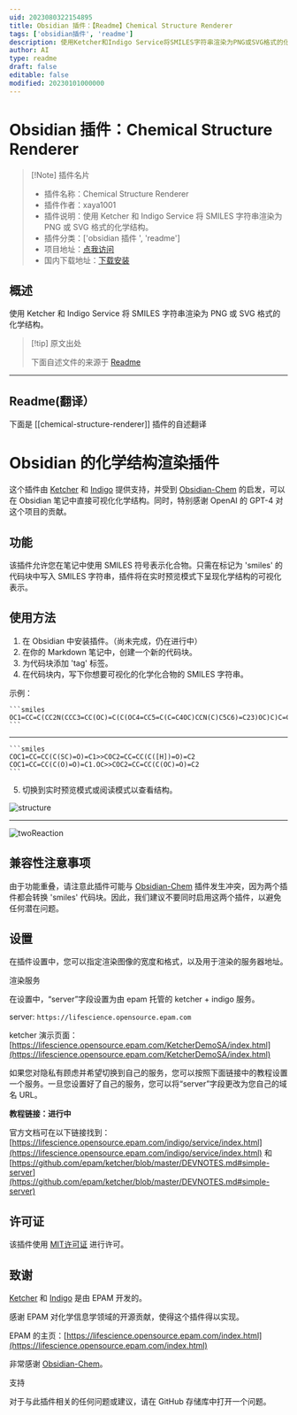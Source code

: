```yaml
---
uid: 2023080322154895
title: Obsidian 插件：【Readme】Chemical Structure Renderer
tags: ['obsidian插件', 'readme']
description: 使用Ketcher和Indigo Service将SMILES字符串渲染为PNG或SVG格式的化学结构。
author: AI
type: readme
draft: false
editable: false
modified: 20230101000000
---
```


# Obsidian 插件：Chemical Structure Renderer

> [!Note] 插件名片
> - 插件名称：Chemical Structure Renderer
> - 插件作者：xaya1001
> - 插件说明：使用 Ketcher 和 Indigo Service 将 SMILES 字符串渲染为 PNG 或 SVG 格式的化学结构。
> - 插件分类：['obsidian 插件 ', 'readme']
> - 项目地址：[点我访问](https://github.com/xaya1001/obsidian-Chemical-Structure-Renderer)
> - 国内下载地址：[下载安装](https://pkmer.cn/products/plugin/pluginMarket/?chemical-structure-renderer)

## 概述

使用 Ketcher 和 Indigo Service 将 SMILES 字符串渲染为 PNG 或 SVG 格式的化学结构。

> [!tip] 原文出处
>
>下面自述文件的来源于 [Readme](https://ghproxy.net/https://raw.githubusercontent.com/xaya1001/obsidian-Chemical-Structure-Renderer/master/README.md)
>

---

## Readme(翻译）

下面是 [[chemical-structure-renderer]] 插件的自述翻译

# Obsidian 的化学结构渲染插件

这个插件由 [Ketcher](https://github.com/epam/ketcher) 和 [Indigo](https://github.com/epam/Indigo) 提供支持，并受到 [Obsidian-Chem](https://github.com/Acylation/obsidian-chem) 的启发，可以在 Obsidian 笔记中直接可视化化学结构。同时，特别感谢 OpenAI 的 GPT-4 对这个项目的贡献。

## 功能

该插件允许您在笔记中使用 SMILES 符号表示化合物。只需在标记为 'smiles' 的代码块中写入 SMILES 字符串，插件将在实时预览模式下呈现化学结构的可视化表示。

## 使用方法

1. 在 Obsidian 中安装插件。（尚未完成，仍在进行中）
2. 在你的 Markdown 笔记中，创建一个新的代码块。
3. 为代码块添加 'tag' 标签。
4. 在代码块内，写下你想要可视化的化学化合物的 SMILES 字符串。

示例：

    ```smiles
    OC1=CC=C(CC2N(CCC3=CC(OC)=C(C(OC4=CC5=C(C=C4OC)CCN(C)C5C6)=C23)OC)C)C=C1OC7=CC=C6C=C7
    ```

---

    ```smiles
    COC1=CC=CC(C(SC)=O)=C1>>COC2=CC=CC(C([H])=O)=C2
    COC1=CC=CC(C(O)=O)=C1.OC>>COC2=CC=CC(C(OC)=O)=C2
    ```
5. 切换到实时预览模式或阅读模式以查看结构。

![structure](https://github.com/xaya1001/obsidian-ketcher-smiles/blob/master/img/Berbamine.png)

---

![twoReaction](https://github.com/xaya1001/obsidian-ketcher-smiles/blob/master/img/twoReaction.png)

## 兼容性注意事项

由于功能重叠，请注意此插件可能与 [Obsidian-Chem](https://github.com/Acylation/obsidian-chem) 插件发生冲突，因为两个插件都会转换 'smiles' 代码块。因此，我们建议不要同时启用这两个插件，以避免任何潜在问题。

## 设置

在插件设置中，您可以指定渲染图像的宽度和格式，以及用于渲染的服务器地址。

渲染服务

在设置中，“server”字段设置为由 epam 托管的 ketcher + indigo 服务。

server: `https://lifescience.opensource.epam.com`

ketcher 演示页面：[https://lifescience.opensource.epam.com/KetcherDemoSA/index.html](https://lifescience.opensource.epam.com/KetcherDemoSA/index.html)

如果您对隐私有顾虑并希望切换到自己的服务，您可以按照下面链接中的教程设置一个服务。一旦您设置好了自己的服务，您可以将“server”字段更改为您自己的域名 URL。

**教程链接：进行中**

官方文档可在以下链接找到：[https://lifescience.opensource.epam.com/indigo/service/index.html](https://lifescience.opensource.epam.com/indigo/service/index.html) 和 [https://github.com/epam/ketcher/blob/master/DEVNOTES.md#simple-server](https://github.com/epam/ketcher/blob/master/DEVNOTES.md#simple-server)

## 许可证

该插件使用 [MIT许可证](https://choosealicense.com/licenses/mit/) 进行许可。

## 致谢

[Ketcher](https://github.com/epam/ketcher) 和 [Indigo](https://github.com/epam/Indigo) 是由 EPAM 开发的。

感谢 EPAM 对化学信息学领域的开源贡献，使得这个插件得以实现。

EPAM 的主页：[https://lifescience.opensource.epam.com/index.html](https://lifescience.opensource.epam.com/index.html)

非常感谢 [Obsidian-Chem](https://github.com/Acylation/obsidian-chem)。

支持

对于与此插件相关的任何问题或建议，请在 GitHub 存储库中打开一个问题。

